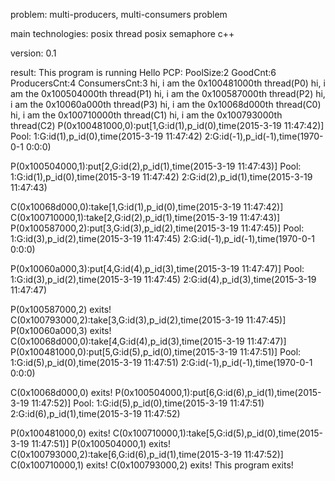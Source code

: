 problem:
multi-producers, multi-consumers problem

main technologies:
posix thread
posix semaphore
c++

version:
0.1

result:
This program is running
Hello PCP:
PoolSize:2
GoodCnt:6
ProducersCnt:4
ConsumersCnt:3
hi, i am the 0x100481000th thread(P0)
hi, i am the 0x100504000th thread(P1)
hi, i am the 0x100587000th thread(P2)
hi, i am the 0x10060a000th thread(P3)
hi, i am the 0x10068d000th thread(C0)
hi, i am the 0x100710000th thread(C1)
hi, i am the 0x100793000th thread(C2)
P(0x100481000,0):put[1,G:id(1),p_id(0),time(2015-3-19 11:47:42)]
Pool:
1:G:id(1),p_id(0),time(2015-3-19 11:47:42)
2:G:id(-1),p_id(-1),time(1970-0-1 0:0:0)

P(0x100504000,1):put[2,G:id(2),p_id(1),time(2015-3-19 11:47:43)]
Pool:
1:G:id(1),p_id(0),time(2015-3-19 11:47:42)
2:G:id(2),p_id(1),time(2015-3-19 11:47:43)

C(0x10068d000,0):take[1,G:id(1),p_id(0),time(2015-3-19 11:47:42)]
C(0x100710000,1):take[2,G:id(2),p_id(1),time(2015-3-19 11:47:43)]
P(0x100587000,2):put[3,G:id(3),p_id(2),time(2015-3-19 11:47:45)]
Pool:
1:G:id(3),p_id(2),time(2015-3-19 11:47:45)
2:G:id(-1),p_id(-1),time(1970-0-1 0:0:0)

P(0x10060a000,3):put[4,G:id(4),p_id(3),time(2015-3-19 11:47:47)]
Pool:
1:G:id(3),p_id(2),time(2015-3-19 11:47:45)
2:G:id(4),p_id(3),time(2015-3-19 11:47:47)

P(0x100587000,2) exits!
C(0x100793000,2):take[3,G:id(3),p_id(2),time(2015-3-19 11:47:45)]
P(0x10060a000,3) exits!
C(0x10068d000,0):take[4,G:id(4),p_id(3),time(2015-3-19 11:47:47)]
P(0x100481000,0):put[5,G:id(5),p_id(0),time(2015-3-19 11:47:51)]
Pool:
1:G:id(5),p_id(0),time(2015-3-19 11:47:51)
2:G:id(-1),p_id(-1),time(1970-0-1 0:0:0)

C(0x10068d000,0) exits!
P(0x100504000,1):put[6,G:id(6),p_id(1),time(2015-3-19 11:47:52)]
Pool:
1:G:id(5),p_id(0),time(2015-3-19 11:47:51)
2:G:id(6),p_id(1),time(2015-3-19 11:47:52)

P(0x100481000,0) exits!
C(0x100710000,1):take[5,G:id(5),p_id(0),time(2015-3-19 11:47:51)]
P(0x100504000,1) exits!
C(0x100793000,2):take[6,G:id(6),p_id(1),time(2015-3-19 11:47:52)]
C(0x100710000,1) exits!
C(0x100793000,2) exits!
This program exits!
